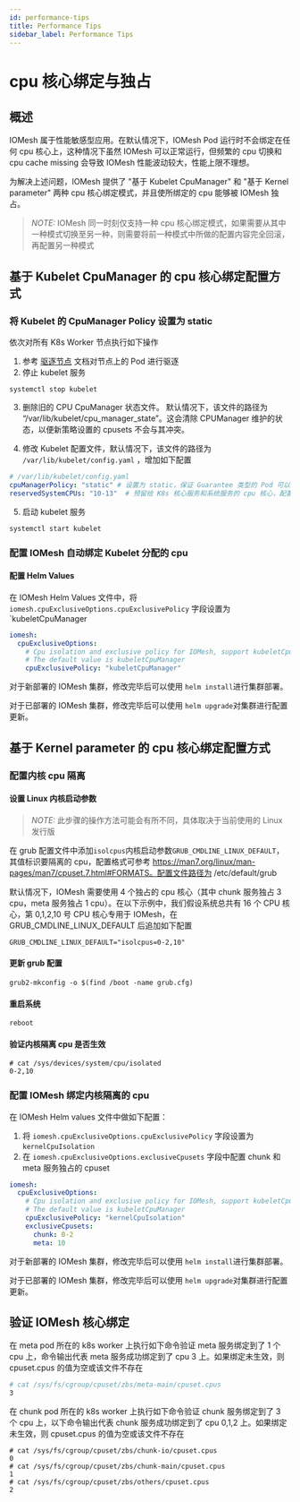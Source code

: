 ```yaml
---
id: performance-tips
title: Performance Tips
sidebar_label: Performance Tips
---
```


# cpu 核心绑定与独占

## 概述

IOMesh 属于性能敏感型应用。在默认情况下，IOMesh Pod 运行时不会绑定在任何 cpu 核心上，这种情况下虽然 IOMesh 可以正常运行，但频繁的 cpu 切换和 cpu cache missing 会导致  IOMesh 性能波动较大，性能上限不理想。

为解决上述问题，IOMesh 提供了 "基于 Kubelet CpuManager" 和 "基于 Kernel parameter" 两种 cpu 核心绑定模式，并且使所绑定的 cpu 能够被 IOMesh 独占。

> _NOTE:_
>   IOMesh 同一时刻仅支持一种 cpu 核心绑定模式，如果需要从其中一种模式切换至另一种，则需要将前一种模式中所做的配置内容完全回滚，再配置另一种模式

## 基于 Kubelet CpuManager 的 cpu 核心绑定配置方式

### 将 Kubelet 的 CpuManager Policy 设置为 static

依次对所有 K8s Worker 节点执行如下操作

1. 参考 [驱逐节点](https://kubernetes.io/docs/tasks/administer-cluster/safely-drain-node) 文档对节点上的 Pod 进行驱逐
2. 停止 kubelet 服务

```shell
systemctl stop kubelet
```

3. 删除旧的 CPU CpuManager 状态文件。 默认情况下，该文件的路径为 “/var/lib/kubelet/cpu_manager_state”。这会清除 CPUManager 维护的状态，以便新策略设置的 cpusets 不会与其冲突。

4. 修改 Kubelet 配置文件，默认情况下，该文件的路径为 ` /var/lib/kubelet/config.yaml` ，增加如下配置

```yaml
# /var/lib/kubelet/config.yaml
cpuManagerPolicy: "static" # 设置为 static，保证 Guarantee 类型的 Pod 可以独占 cpu
reservedSystemCPUs: "10-13"  # 预留给 K8s 核心服务和系统服务的 cpu 核心，配置方式可参考 https://kubernetes.io/docs/reference/config-api/kubelet-config.v1beta1/
```

5. 启动 kubelet 服务

```
systemctl start kubelet
```

### 配置 IOMesh 自动绑定 Kubelet 分配的 cpu

#### 配置 Helm Values

在 IOMesh Helm Values 文件中，将 `iomesh.cpuExclusiveOptions.cpuExclusivePolicy` 字段设置为 `kubeletCpuManager

```yaml
iomesh:
  cpuExclusiveOptions:
    # Cpu isolation and exclusive policy for IOMesh, support kubeletCpuManager/kernelCpuIsolation/noExclusive. 
    # The default value is kubeletCpuManager
    cpuExclusivePolicy: "kubeletCpuManager"
```

对于新部署的 IOMesh 集群，修改完毕后可以使用 `helm install`进行集群部署。

对于已部署的 IOMesh 集群，修改完毕后可以使用 `helm upgrade`对集群进行配置更新。

## 基于 Kernel parameter 的 cpu 核心绑定配置方式

### 配置内核 cpu 隔离

#### 设置 Linux 内核启动参数

> _NOTE:_
>   此步骤的操作方法可能会有所不同，具体取决于当前使用的 Linux 发行版

在 grub 配置文件中添加`isolcpus`内核启动参数`GRUB_CMDLINE_LINUX_DEFAULT`，其值标识要隔离的 cpu，配置格式可参考 https://man7.org/linux/man-pages/man7/cpuset.7.html#FORMATS。配置文件路径为 /etc/default/grub

默认情况下，IOMesh 需要使用 4 个独占的 cpu 核心（其中 chunk 服务独占 3 cpu，meta 服务独占 1 cpu）。在以下示例中，我们假设系统总共有 16 个 CPU 核心，第 0,1,2,10 号 CPU 核心专用于 IOMesh，在 GRUB_CMDLINE_LINUX_DEFAULT 后追加如下配置

```config
GRUB_CMDLINE_LINUX_DEFAULT="isolcpus=0-2,10"
```

#### 更新 grub 配置

```
grub2-mkconfig -o $(find /boot -name grub.cfg)
```

#### 重启系统

```reboot
reboot
```

#### 验证内核隔离 cpu 是否生效

```shell
# cat /sys/devices/system/cpu/isolated
0-2,10
```



### 配置 IOMesh 绑定内核隔离的 cpu

在 IOMesh Helm values 文件中做如下配置：

1.  将 `iomesh.cpuExclusiveOptions.cpuExclusivePolicy` 字段设置为 `kernelCpuIsolation`
2. 在  `iomesh.cpuExclusiveOptions.exclusiveCpusets` 字段中配置 chunk 和 meta 服务独占的 cpuset

```yaml
iomesh:
  cpuExclusiveOptions:
    # Cpu isolation and exclusive policy for IOMesh, support kubeletCpuManager/kernelCpuIsolation/noExclusive. 
    # The default value is kubeletCpuManager
    cpuExclusivePolicy: "kernelCpuIsolation"
    exclusiveCpusets:
      chunk: 0-2
      meta: 10
```

对于新部署的 IOMesh 集群，修改完毕后可以使用 `helm install`进行集群部署。

对于已部署的 IOMesh 集群，修改完毕后可以使用 `helm upgrade`对集群进行配置更新。

## 验证 IOMesh 核心绑定

在 meta pod 所在的 k8s worker 上执行如下命令验证 meta 服务绑定到了 1 个 cpu 上，命令输出代表 meta 服务成功绑定到了 cpu 3 上。如果绑定未生效，则 cpuset.cpus 的值为空或该文件不存在

```bash
# cat /sys/fs/cgroup/cpuset/zbs/meta-main/cpuset.cpus
3
```

在 chunk pod 所在的 k8s worker 上执行如下命令验证 chunk 服务绑定到了 3 个 cpu 上，以下命令输出代表 chunk 服务成功绑定到了 cpu 0,1,2 上。如果绑定未生效，则 cpuset.cpus 的值为空或该文件不存在

```shell
# cat /sys/fs/cgroup/cpuset/zbs/chunk-io/cpuset.cpus
0
# cat /sys/fs/cgroup/cpuset/zbs/chunk-main/cpuset.cpus
1
# cat /sys/fs/cgroup/cpuset/zbs/others/cpuset.cpus
2
```
